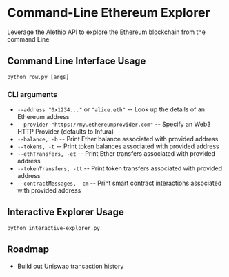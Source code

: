 # Command-Line Ethereum Explorer

Leverage the Alethio API to explore the Ethereum blockchain from the command Line

## Command Line Interface Usage

`python row.py [args]`

### CLI arguments

* `--address "0x1234..."` or `"alice.eth"` -- Look up the details of an Ethereum address 
* `--provider "https://my.ethereumprovider.com"` -- Specify an Web3 HTTP Provider (defaults to Infura)
* `--balance, -b` -- Print Ether balance associated with provided address
* `--tokens, -t` -- Print token balances associated with provided address
* `--ethTransfers, -et` -- Print Ether transfers associated with provided address
* `--tokenTransfers, -tt` -- Print token transfers associated with provided address
* `--contractMessages, -cm` -- Print smart contract interactions associated with provided address

## Interactive Explorer Usage

`python interactive-explorer.py`

## Roadmap

* Build out Uniswap transaction history

